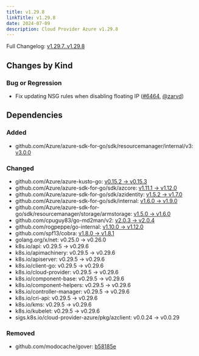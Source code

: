 ```yaml
---
title: v1.29.8
linkTitle: v1.29.8
date: 2024-07-09
description: Cloud Provider Azure v1.29.8
---
```

Full Changelog: [v1.29.7..v1.29.8](https://github.com/kubernetes-sigs/cloud-provider-azure/compare/v1.29.7...v1.29.8)

## Changes by Kind

### Bug or Regression

- Fix updating NSG rules when disabling floating IP ([#6464](https://github.com/kubernetes-sigs/cloud-provider-azure/pull/6464), [@zarvd](https://github.com/zarvd))

## Dependencies

### Added
- github.com/Azure/azure-sdk-for-go/sdk/resourcemanager/internal/v3: [v3.0.0](https://github.com/Azure/azure-sdk-for-go/tree/sdk/resourcemanager/internal/v3/v3.0.0)

### Changed
- github.com/Azure/azure-kusto-go: [v0.15.2 → v0.15.3](https://github.com/Azure/azure-kusto-go/compare/v0.15.2...v0.15.3)
- github.com/Azure/azure-sdk-for-go/sdk/azcore: [v1.11.1 → v1.12.0](https://github.com/Azure/azure-sdk-for-go/compare/sdk/azcore/v1.11.1...sdk/azcore/v1.12.0)
- github.com/Azure/azure-sdk-for-go/sdk/azidentity: [v1.5.2 → v1.7.0](https://github.com/Azure/azure-sdk-for-go/compare/sdk/azidentity/v1.5.2...sdk/azidentity/v1.7.0)
- github.com/Azure/azure-sdk-for-go/sdk/internal: [v1.6.0 → v1.9.0](https://github.com/Azure/azure-sdk-for-go/compare/sdk/internal/v1.6.0...sdk/internal/v1.9.0)
- github.com/Azure/azure-sdk-for-go/sdk/resourcemanager/storage/armstorage: [v1.5.0 → v1.6.0](https://github.com/Azure/azure-sdk-for-go/compare/sdk/resourcemanager/storage/armstorage/v1.5.0...sdk/resourcemanager/storage/armstorage/v1.6.0)
- github.com/cpuguy83/go-md2man/v2: [v2.0.3 → v2.0.4](https://github.com/cpuguy83/go-md2man/compare/v2.0.3...v2.0.4)
- github.com/rogpeppe/go-internal: [v1.10.0 → v1.12.0](https://github.com/rogpeppe/go-internal/compare/v1.10.0...v1.12.0)
- github.com/spf13/cobra: [v1.8.0 → v1.8.1](https://github.com/spf13/cobra/compare/v1.8.0...v1.8.1)
- golang.org/x/net: v0.25.0 → v0.26.0
- k8s.io/api: v0.29.5 → v0.29.6
- k8s.io/apimachinery: v0.29.5 → v0.29.6
- k8s.io/apiserver: v0.29.5 → v0.29.6
- k8s.io/client-go: v0.29.5 → v0.29.6
- k8s.io/cloud-provider: v0.29.5 → v0.29.6
- k8s.io/component-base: v0.29.5 → v0.29.6
- k8s.io/component-helpers: v0.29.5 → v0.29.6
- k8s.io/controller-manager: v0.29.5 → v0.29.6
- k8s.io/cri-api: v0.29.5 → v0.29.6
- k8s.io/kms: v0.29.5 → v0.29.6
- k8s.io/kubelet: v0.29.5 → v0.29.6
- sigs.k8s.io/cloud-provider-azure/pkg/azclient: v0.0.24 → v0.0.29

### Removed
- github.com/modocache/gover: [b58185e](https://github.com/modocache/gover/tree/b58185e)
